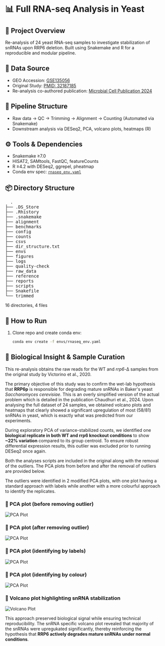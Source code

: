 # 📊 Full RNA-seq Analysis in Yeast

## 🧬 Project Overview
Re-analysis of 24 yeast RNA-seq samples to investigate stabilization of snRNAs upon RRP6 deletion. Built using Snakemake and R for a reproducible and modular pipeline.

## 📁 Data Source
- GEO Accession: [GSE135056](https://www.ncbi.nlm.nih.gov/geo/query/acc.cgi?acc=GSE135056)
- Original Study: [PMID: 32187185](https://www.ncbi.nlm.nih.gov/pubmed/32187185)
- Re-analysis co-authored publication: [Microbial Cell Publication 2024](https://doi.org/10.15698/mic2024.05.823)

## 🔧 Pipeline Structure
- Raw data → QC → Trimming → Alignment → Counting (Automated via Snakemake)
- Downstream analysis via DESeq2, PCA, volcano plots, heatmaps (R)

## ⚙️ Tools & Dependencies
- Snakemake ≥7.0  
- HISAT2, SAMtools, FastQC, featureCounts  
- R ≥4.2 with DESeq2, ggrepel, pheatmap  
- Conda env spec: [`rnaseq_env.yaml`](/envs/rnaseq_env.yaml)

## 📦 Directory Structure
<pre>
  .
├── .DS_Store
├── .Rhistory
├── .snakemake
├── alignment
├── benchmarks
├── config
├── counts
├── csvs
├── dir_structure.txt
├── envs
├── figures
├── logs
├── quality-check
├── raw_data
├── reference
├── reports
├── scripts
├── Snakefile
└── trimmed
</pre>

16 directories, 4 files


## 🚀 How to Run
1. Clone repo and create conda env:
   ```bash
   conda env create -f envs/rnaseq_env.yaml

## 🧠 Biological Insight & Sample Curation

This re-analysis obtains the raw reads for the WT and *rrp6*-Δ samples from the original study by Victorino et al., 2020.

The primary objective of this study was to confirm the wet-lab hypothesis that **RRP6p** is responsible for degrading mature snRNAs in Baker's yeast *Saccharomyces cerevisiae*. This is an overly simplified version of the actual problem which is detailed in the publication Chaudhuri et al., 2024. Upon analysing the full dataset of 24 samples, we obtained volcano plots and heatmaps that clearly showed a significant upregulation of most (58/81) snRNAs in yeast, which is exactly what was predicted from our experiments.

During exploratory PCA of variance-stabilized counts, we identified one **biological replicate in both WT and rrp6 knockout conditions** to show **~22% variation** compared to its group centroid. To ensure robust differential expression results, this outlier was excluded prior to running DESeq2 once again.

Both the analyses scripts are included in the original along with the removal of the outliers. The PCA plots from before and after the removal of outliers are provided below.

The outliers were identified in 2 modified PCA plots, with one plot having a standard approach with labels while another with a more colourful approach to identify the replicates.

### 🔬 PCA plot (before removing outlier)
![PCA Plot](figures/PCA_with_outliers.jpeg)

### 🔬 PCA plot (after removing outlier)
![PCA Plot](figures/PCA_3_reps.jpeg)

### 🔬 PCA plot (identifying by labels)
![PCA Plot](figures/PCA_labelled_reps.jpeg)

### 🔬 PCA plot (identifying by colour)
![PCA Plot](figures/PCA_identify_reps.jpeg)

### 🌋 Volcano plot highlighting snRNA stabilization
![Volcano Plot](figures/Volcano_snR_only.jpeg)

This approach preserved biological signal while ensuring technical reproducibility. The snRNA specific volcano plot revealed that majority of the snRNAs were upregukated significantly, thereby reinforcing the hypothesis that **RRP6 actively degrades mature snRNAs under normal conditions**.

